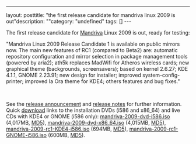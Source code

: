 --- 
layout: posttitle: "the first release candidate for mandriva linux 2009 is out"description: ""category: "undefined" tags: [] --- <p>The first release candidate for <a href="mandriva">Mandriva</a> Linux 2009 is out, ready for testing:</p> <p>"Mandriva Linux 2009 Release Candidate 1 is available on public mirrors now. The main new features of RC1 (compared to Beta2) are: automatic repository configuration and mirror selection in package management tools (powered by aria2); ath5k replaces MadWifi for Atheros wireless cards; new graphical theme (backgrounds, screensavers); based on kernel 2.6.27; KDE 4.1.1, GNOME 2.23.91; new design for installer; improved system-config-printer; improved Ia Ora theme for KDE4; others features and bug fixes." </p><br/><p>See the <a href="http://blog.mandriva.com/2008/09/04/mandriva-linux-2009-rc1-is-available/">release announcement</a> and <a href="http://wiki.mandriva.com/en/2009.0_RC_1">release notes</a> for further information. Quick <a href="http://wiki.mandriva.com/en/2009.0_RC_1#Availability">download</a> links to the installation DVDs (i586 and x86_64) and live CDs with KDE4 or GNOME (i586 only): <a href="ftp://ftp.gtlib.cc.gatech.edu/pub/mandrake/devel/iso/2009.0/rc1/mandriva-linux-free-2009-camelopard-dvd-i586.iso">mandriva-2009-dvd-i586.iso</a> (4,017MB, <a href="http://distrib-coffee.ipsl.jussieu.fr/pub/linux/MandrivaLinux/devel/iso/2009.0/rc1/mandriva-linux-free-2009-camelopard-dvd-i586.iso.md5">MD5</a>), <a href="ftp://ftp.heanet.ie/pub/mandrake/Mandrakelinux/devel/iso/2009.0/rc1/mandriva-linux-free-2009-camelopard-dvd-x86_64.iso">mandriva-2009-dvd-x86_64.iso</a> (4,015MB, <a href="http://distrib-coffee.ipsl.jussieu.fr/pub/linux/MandrivaLinux/devel/iso/2009.0/rc1/mandriva-linux-free-2009-camelopard-dvd-x86_64.iso.md5">MD5</a>), <a href="ftp://ftp.nluug.nl/pub/os/Linux/distr/Mandrakelinux/devel/iso/2009.0/rc1/mandriva-linux-one-2009-rc1-KDE4-int-cdrom-i586.iso">mandriva-2009-rc1-KDE4-i586.iso</a> (694MB, <a href="http://distrib-coffee.ipsl.jussieu.fr/pub/linux/MandrivaLinux/devel/iso/2009.0/rc1/mandriva-linux-one-2009-rc1-KDE4-int-cdrom-i586.iso.md5">MD5</a>), <a href="ftp://ftp.free.fr/mirrors/ftp.mandriva.com/MandrivaLinux/devel/iso/2009.0/rc1/mandriva-linux-one-2009-rc1-GNOME-int-cdrom-i586.iso">mandriva-2009-rc1-GNOME-i586.iso</a> (600MB, <a href="http://distrib-coffee.ipsl.jussieu.fr/pub/linux/MandrivaLinux/devel/iso/2009.0/rc1/mandriva-linux-one-2009-rc1-GNOME-int-cdrom-i586.iso.md5">MD5</a>).</p>